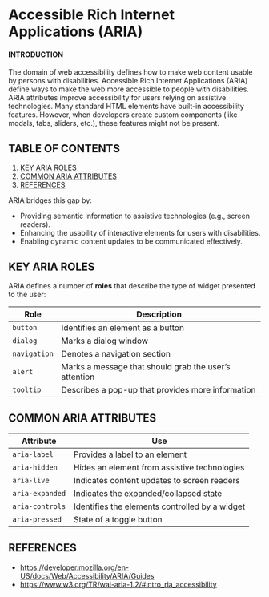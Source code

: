 # Accessible Rich Internet Applications (ARIA)

#### **INTRODUCTION**
The domain of web accessibility defines how to make web content usable by persons with disabilities. Accessible Rich Internet Applications (ARIA) define ways to make the web more accessible to people with disabilities. ARIA attributes improve accessibility for users relying on assistive technologies. Many standard HTML elements have built-in accessibility features. However, when developers create custom components (like modals, tabs, sliders, etc.), these features might not be present. 

## TABLE OF CONTENTS
1. [KEY ARIA ROLES](#key-aria-roles)
2. [COMMON ARIA ATTRIBUTES](#common-aria-attributes)
3. [REFERENCES](#references)


ARIA bridges this gap by:

- Providing semantic information to assistive technologies (e.g., screen readers).
- Enhancing the usability of interactive elements for users with disabilities.
- Enabling dynamic content updates to be communicated effectively.

##  KEY ARIA ROLES

ARIA defines a number of **roles** that describe the type of widget presented to the user:

| Role | Description |
|------|-------------|
| `button` | Identifies an element as a button |
| `dialog` | Marks a dialog window |
| `navigation` | Denotes a navigation section |
| `alert` | Marks a message that should grab the user’s attention |
| `tooltip` | Describes a pop-up that provides more information |

## COMMON ARIA ATTRIBUTES

| Attribute | Use |
|-----------|-----|
| `aria-label` | Provides a label to an element |
| `aria-hidden` | Hides an element from assistive technologies |
| `aria-live` | Indicates content updates to screen readers |
| `aria-expanded` | Indicates the expanded/collapsed state |
| `aria-controls` | Identifies the elements controlled by a widget |
| `aria-pressed` | State of a toggle button |

## REFERENCES

- https://developer.mozilla.org/en-US/docs/Web/Accessibility/ARIA/Guides
- https://www.w3.org/TR/wai-aria-1.2/#intro_ria_accessibility